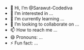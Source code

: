 - 👋 Hi, I’m @Sarawut-Codediva
- 👀 I’m interested in ...
- 🌱 I’m currently learning ...
- 💞️ I’m looking to collaborate on ...
- 📫 How to reach me ...
- 😄 Pronouns: ...
- ⚡ Fun fact: ...

<!---
Sarawut-Codediva/Sarawut-Codediva is a ✨ special ✨ repository because its `README.md` (this file) appears on your GitHub profile.
You can click the Preview link to take a look at your changes.
--->
